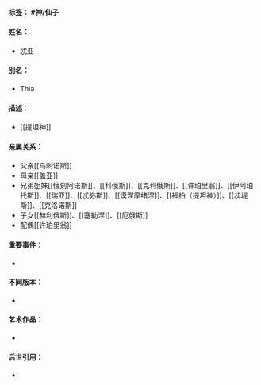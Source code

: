 #### 标签： #神/仙子
#### 姓名：
- 忒亚
#### 别名：
- Thia
#### 描述：
- [[提坦神]]
#### 亲属关系：
- 父亲[[乌剌诺斯]]
- 母亲[[盖亚]]
- 兄弟姐妹[[俄刻阿诺斯]]、[[科俄斯]]、[[克利俄斯]]、[[许珀里翁]]、[[伊阿珀托斯]]、[[瑞亚]]、[[忒弥斯]]、[[谟涅摩绪涅]]、[[福柏（提坦神）]]、[[忒堤斯]]、[[克洛诺斯]]
- 子女[[赫利俄斯]]、[[塞勒涅]]、[[厄俄斯]]
- 配偶[[许珀里翁]]
#### 重要事件：
- 
#### 不同版本：
- 
#### 艺术作品：
- 
#### 后世引用：
- 